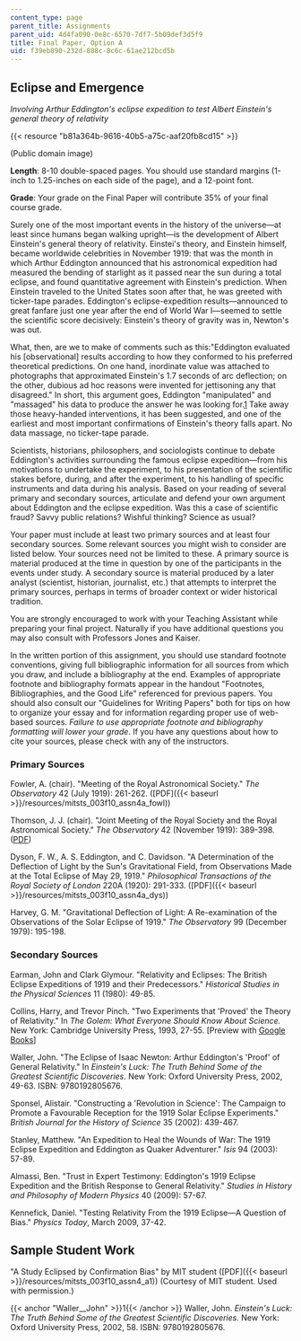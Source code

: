 ```yaml
---
content_type: page
parent_title: Assignments
parent_uid: 4d4fa090-0e8c-6570-7df7-5b09def3d5f9
title: Final Paper, Option A
uid: f39eb890-232d-888c-8c6c-61ae212bcd5b
---
```


Eclipse and Emergence
---------------------

_Involving Arthur Eddington's eclipse expedition to test Albert Einstein's general theory of relativity_

{{< resource "b81a364b-9616-40b5-a75c-aaf20fb8cd15" >}}

(Public domain image)

**Length**: 8-10 double-spaced pages. You should use standard margins (1-inch to 1.25-inches on each side of the page), and a 12-point font.

**Grade**: Your grade on the Final Paper will contribute 35% of your final course grade.

Surely one of the most important events in the history of the universe—at least since humans began walking upright—is the development of Albert Einstein's general theory of relativity. Einstei's theory, and Einstein himself, became worldwide celebrities in November 1919: that was the month in which Arthur Eddington announced that his astronomical expedition had measured the bending of starlight as it passed near the sun during a total eclipse, and found quantitative agreement with Einstein's prediction. When Einstein traveled to the United States soon after that, he was greeted with ticker-tape parades. Eddington's eclipse-expedition results—announced to great fanfare just one year after the end of World War I—seemed to settle the scientific score decisively: Einstein's theory of gravity was in, Newton's was out.

What, then, are we to make of comments such as this:"Eddington evaluated his \[observational\] results according to how they conformed to his preferred theoretical predictions. On one hand, inordinate value was attached to photographs that approximated Einstein's 1.7 seconds of arc deflection; on the other, dubious ad hoc reasons were invented for jettisoning any that disagreed." In short, this argument goes, Eddington "manipulated" and "massaged" his data to produce the answer he was looking for.[1](#Waller__John) Take away those heavy-handed interventions, it has been suggested, and one of the earliest and most important confirmations of Einstein's theory falls apart. No data massage, no ticker-tape parade.

Scientists, historians, philosophers, and sociologists continue to debate Eddington's activities surrounding the famous eclipse expedition—from his motivations to undertake the experiment, to his presentation of the scientific stakes before, during, and after the experiment, to his handling of specific instruments and data during his analysis. Based on your reading of several primary and secondary sources, articulate and defend your own argument about Eddington and the eclipse expedition. Was this a case of scientific fraud? Savvy public relations? Wishful thinking? Science as usual?

Your paper must include at least two primary sources and at least four secondary sources. Some relevant sources you might wish to consider are listed below. Your sources need not be limited to these. A primary source is material produced at the time in question by one of the participants in the events under study. A secondary source is material produced by a later analyst (scientist, historian, journalist, etc.) that attempts to interpret the primary sources, perhaps in terms of broader context or wider historical tradition.

You are strongly encouraged to work with your Teaching Assistant while preparing your final project. Naturally if you have additional questions you may also consult with Professors Jones and Kaiser.

In the written portion of this assignment, you should use standard footnote conventions, giving full bibliographic information for all sources from which you draw, and include a bibliography at the end. Examples of appropriate footnote and bibliography formats appear in the handout "Footnotes, Bibliographies, and the Good Life" referenced for previous papers. You should also consult our "Guidelines for Writing Papers" both for tips on how to organize your essay and for information regarding proper use of web-based sources. _Failure to use appropriate footnote and bibliography formatting will lower your grade_. If you have any questions about how to cite your sources, please check with any of the instructors.

### Primary Sources

Fowler, A. (chair). "Meeting of the Royal Astronomical Society." _The Observatory_ 42 (July 1919): 261-262. ([PDF]({{< baseurl >}}/resources/mitsts_003f10_assn4a_fowl))

Thomson, J. J. (chair). "Joint Meeting of the Royal Society and the Royal Astronomical Society." _The Observatory_ 42 (November 1919): 389-398. ([PDF](http://articles.adsabs.harvard.edu//full/1919Obs....42..389./0000389.000.html))

Dyson, F. W., A. S. Eddington, and C. Davidson. "A Determination of the Deflection of Light by the Sun's Gravitational Field, from Observations Made at the Total Eclipse of May 29, 1919." _Philosophical Transactions of the Royal Society of London_ 220A (1920): 291-333. ([PDF]({{< baseurl >}}/resources/mitsts_003f10_assn4a_dys))

Harvey, G. M. "Gravitational Deflection of Light: A Re-examination of the Observations of the Solar Eclipse of 1919." _The Observatory_ 99 (December 1979): 195-198.

### Secondary Sources

Earman, John and Clark Glymour. "Relativity and Eclipses: The British Eclipse Expeditions of 1919 and their Predecessors." _Historical Studies in the Physical Sciences_ 11 (1980): 49-85.

Collins, Harry, and Trevor Pinch. "Two Experiments that 'Proved' the Theory of Relativity." In _The Golem: What Everyone Should Know About Science._ New York: Cambridge University Press, 1993, 27-55. \[Preview with [Google Books](http://books.google.com/books?id=ijtA0JLYlooC&lpg=PP1&pg=PA27#v=onepage&q&f=false)\]

Waller, John. "The Eclipse of Isaac Newton: Arthur Eddington's 'Proof' of General Relativity." In _Einstein's_ _Luck: The Truth Behind Some of the Greatest Scientific Discoveries_. New York: Oxford University Press, 2002, 49-63. ISBN: 9780192805676.

Sponsel, Alistair. "Constructing a 'Revolution in Science': The Campaign to Promote a Favourable Reception for the 1919 Solar Eclipse Experiments." _British Journal for the History of Science_ 35 (2002): 439-467.

Stanley, Matthew. "An Expedition to Heal the Wounds of War: The 1919 Eclipse Expedition and Eddington as Quaker Adventurer." _Isis_ 94 (2003): 57-89.

Almassi, Ben. "Trust in Expert Testimony: Eddington's 1919 Eclipse Expedition and the British Response to General Relativity." _Studies in History and Philosophy of Modern Physics_ 40 (2009): 57-67.

Kennefick, Daniel. "Testing Relativity From the 1919 Eclipse—A Question of Bias." _Physics Today_, March 2009, 37-42.

Sample Student Work
-------------------

"A Study Eclipsed by Confirmation Bias" by MIT student ([PDF]({{< baseurl >}}/resources/mitsts_003f10_assn4_a1)) (Courtesy of MIT student. Used with permission.)

{{< anchor "Waller__John" >}}1{{< /anchor >}} Waller, John. _Einstein's Luck: The Truth Behind Some of the Greatest Scientific Discoveries._ New York: Oxford University Press, 2002, 58. ISBN: 9780192805676.